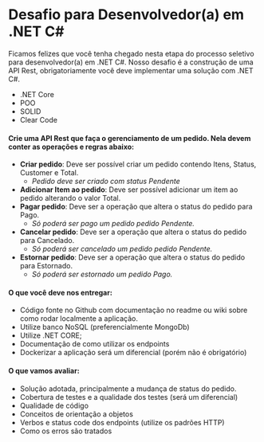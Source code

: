 # Desafio para Desenvolvedor(a) em .NET C#

Ficamos felizes que você tenha chegado nesta etapa do processo seletivo para desenvolvedor(a) em .NET C#. 
Nosso desafio é a construção de uma API Rest, obrigatoriamente você deve implementar uma solução com .NET C#.
* .NET Core
* POO
* SOLID
* Clear Code

#### Crie uma API Rest que faça o gerenciamento de um pedido. Nela devem conter as operações e regras abaixo:
- **Criar pedido**: Deve ser possível criar um pedido contendo Itens, Status, Customer e Total.
    - *Pedido deve ser criado com status Pendente*
- **Adicionar Item ao pedido**: Deve ser possível adicionar um item ao pedido alterando o valor Total.
- **Pagar pedido**: Deve ser a operação que altera o status do pedido para Pago.
    - *Só poderá ser pago um pedido pedido Pendente.*
- **Cancelar pedido**: Deve ser a operação que altera o status do pedido para Cancelado.
    - *Só poderá ser cancelado um pedido pedido Pendente.*
- **Estornar pedido**: Deve ser a operação que altera o status do pedido para Estornado.
    - *Só poderá ser estornado um pedido Pago.*

#### O que você deve nos entregar:
- Código fonte no Github com documentação no readme ou wiki sobre como rodar localmente a aplicação.
- Utilize banco NoSQL (preferencialmente MongoDb)
- Utilize .NET CORE;
- Documentação de como utilizar os endpoints
- Dockerizar a aplicação será um diferencial (porém não é obrigatório)

#### O que vamos avaliar:
- Solução adotada, principalmente a mudança de status do pedido.
- Cobertura de testes e a qualidade dos testes (será um diferencial)
- Qualidade de código
- Conceitos de orientação a objetos 
- Verbos e status code dos endpoints (utilize os padrões HTTP)
- Como os erros são tratados